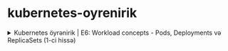 # kubernetes-oyrenirik

<details>
  <summary>Kubernetes öyrənirik | E6: Workload concepts - Pods, Deployments və ReplicaSets (1-ci hissə)
</summary>
  
  ### Mövzular
  1. Pod
  2. Replicaset
  3. Deployment

  [Yayım linki](https://www.youtube.com/live/9pp9qU4cN9M?si=bWkv8nsA3u3Y0Mhl)

  [Demo kontent]()
</details>
